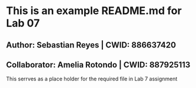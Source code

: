 # This is an example README.md for Lab 07

## Author: Sebastian Reyes | CWID: 886637420
## Collaborator: Amelia Rotondo | CWID: 887925113

<p> This serrves as a place holder for the required file in Lab 7 assignment </p>
